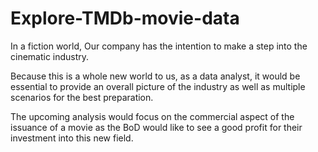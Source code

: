 # Explore-TMDb-movie-data

In a fiction world, Our company has the intention to make a step into the cinematic industry. 

Because this is a whole new world to us, as a data analyst, it would be essential to provide an overall picture of the industry as well as multiple scenarios for the best preparation.

The upcoming analysis would focus on the commercial aspect of the issuance of a movie as the BoD would like to see a good profit for their investment into this new field.
